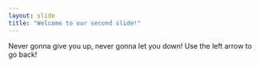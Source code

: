 ```yaml
---
layout: slide
title: "Welcome to our second slide!"
---
```

Never gonna give you up, never gonna let you down!
Use the left arrow to go back!
